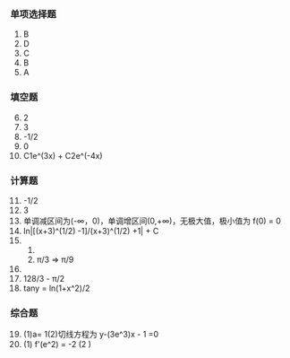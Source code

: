 ### 单项选择题

1. B
2. D
3. C
4. B
5. A

### 填空题

6. 2
7. 3
8. -1/2
9. 0
10. C1e^(3x) + C2e^(-4x)

### 计算题

11. -1/2
12. 3
13. 单调减区间为(-∞，0)，单调增区间(0,+∞)，无极大值，极小值为 f(0) = 0
14. ln|[(x+3)^(1/2) -1]/(x+3)^(1/2) +1| + C
15. 1.
    2. π/3 => π/9
16.
17. 128/3 - π/2
18. tany = ln(1+x^2)/2

### 综合题

19. (1)a= 1(2)切线方程为 y-(3e^3)x - 1 =0
20. (1) f'(e^2) = -2 (2 )
